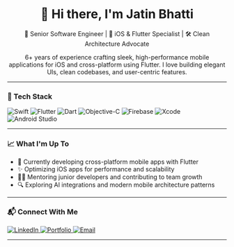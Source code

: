 <h1 align="center">👋 Hi there, I'm Jatin Bhatti </h1>

<p align="center">
🚀 Senior Software Engineer | 📱 iOS & Flutter Specialist | 🛠 Clean Architecture Advocate  
</p>

<p align="center">
6+ years of experience crafting sleek, high-performance mobile applications for iOS and cross-platform using Flutter. I love building elegant UIs, clean codebases, and user-centric features.
</p>

---

### 🧠 Tech Stack

![Swift](https://img.shields.io/badge/-Swift-orange?logo=swift&logoColor=white)
![Flutter](https://img.shields.io/badge/-Flutter-blue?logo=flutter&logoColor=white)
![Dart](https://img.shields.io/badge/-Dart-0175C2?logo=dart&logoColor=white)
![Objective-C](https://img.shields.io/badge/-ObjectiveC-black?logo=apple&logoColor=white)
![Firebase](https://img.shields.io/badge/-Firebase-FFCA28?logo=firebase&logoColor=black)
![Xcode](https://img.shields.io/badge/-Xcode-1575F9?logo=xcode&logoColor=white)
![Android Studio](https://img.shields.io/badge/-Android%20Studio-3DDC84?logo=android-studio&logoColor=white)

---

### 📈 What I'm Up To

- 🔭 Currently developing cross-platform mobile apps with Flutter
- ✨ Optimizing iOS apps for performance and scalability
- 👨‍🏫 Mentoring junior developers and contributing to team growth
- 🔍 Exploring AI integrations and modern mobile architecture patterns

---

### 📬 Connect With Me

<p align="left">
  <a href="https://linkedin.com/in/your-profile" target="_blank">
    <img alt="LinkedIn" src="https://img.shields.io/badge/-LinkedIn-blue?logo=linkedin&logoColor=white" />
  </a>
  <a href="https://yourwebsite.com" target="_blank">
    <img alt="Portfolio" src="https://img.shields.io/badge/-Portfolio-000?logo=google-chrome&logoColor=white" />
  </a>
  <a href="mailto:you@example.com">
    <img alt="Email" src="https://img.shields.io/badge/-Email-D14836?logo=gmail&logoColor=white" />
  </a>
</p>

---

